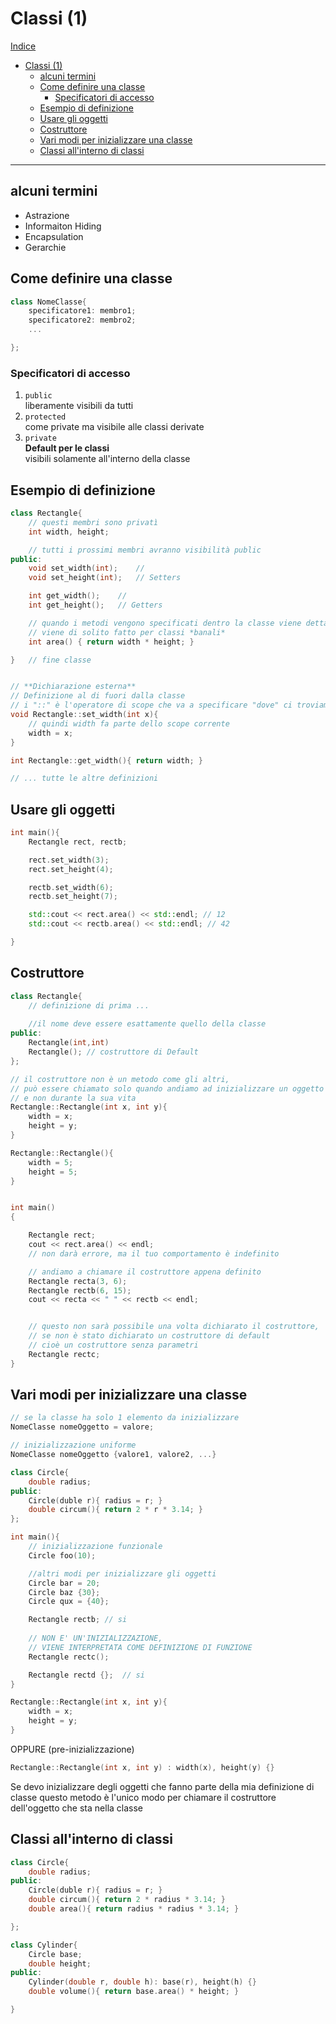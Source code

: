 # Classi (1)

 [Indice](../0_INDEX.md)

- [Classi (1)](#classi-1)
	- [alcuni termini](#alcuni-termini)
	- [Come definire una classe](#come-definire-una-classe)
		- [Specificatori di accesso](#specificatori-di-accesso)
	- [Esempio di definizione](#esempio-di-definizione)
	- [Usare gli oggetti](#usare-gli-oggetti)
	- [Costruttore](#costruttore)
	- [Vari modi per inizializzare una classe](#vari-modi-per-inizializzare-una-classe)
	- [Classi all'interno di classi](#classi-allinterno-di-classi)

___

## alcuni termini

- Astrazione
- Informaiton Hiding
- Encapsulation
- Gerarchie

## Come definire una classe

```cpp
class NomeClasse{
	specificatore1: membro1; 
	specificatore2: membro2;
	...

};
```

### Specificatori di accesso

1. `public`  
   liberamente visibili da tutti
2. `protected`  
   come private ma visibile alle classi derivate
3. `private`  
	**Default per le classi**  
   visibili solamente all'interno della classe  

## Esempio di definizione

```cpp
class Rectangle{
	// questi membri sono privatì
	int width, height;

	// tutti i prossimi membri avranno visibilità public
public:
	void set_width(int);	//
	void set_height(int);	// Setters

	int get_width();	//
	int get_height();	// Getters

	// quando i metodi vengono specificati dentro la classe viene detta dichiarazione **inline** 
	// viene di solito fatto per classi *banali* 
	int area() { return width * height; }

}	// fine classe


// **Dichiarazione esterna**
// Definizione al di fuori dalla classe
// i "::" è l'operatore di scope che va a specificare "dove" ci troviamo
void Rectangle::set_width(int x){
	// quindi width fa parte dello scope corrente
	width = x;
}

int Rectangle::get_width(){ return width; }

// ... tutte le altre definizioni
```

## Usare gli oggetti

```cpp
int main(){
	Rectangle rect, rectb;

	rect.set_width(3);
	rect.set_height(4);

	rectb.set_width(6);
	rectb.set_height(7);

	std::cout << rect.area() << std::endl; // 12
	std::cout << rectb.area() << std::endl; // 42

}
```

## Costruttore

```cpp
class Rectangle{
	// definizione di prima ...
	
	//il nome deve essere esattamente quello della classe
public:
	Rectangle(int,int)
	Rectangle(); // costruttore di Default
};

// il costruttore non è un metodo come gli altri, 
// può essere chiamato solo quando andiamo ad inizializzare un oggetto
// e non durante la sua vita
Rectangle::Rectangle(int x, int y){
	width = x;
	height = y;
}

Rectangle::Rectangle(){
	width = 5;
	height = 5;
}


int main()
{

	Rectangle rect;
	cout << rect.area() << endl; 
	// non darà errore, ma il tuo comportamento è indefinito

	// andiamo a chiamare il costruttore appena definito 
	Rectangle recta(3, 6);
	Rectangle rectb(6, 15);
	cout << recta << " " << rectb << endl;


	// questo non sarà possibile una volta dichiarato il costruttore, 
	// se non è stato dichiarato un costruttore di default
	// cioè un costruttore senza parametri
	Rectangle rectc; 
}
```

## Vari modi per inizializzare una classe

```cpp
// se la classe ha solo 1 elemento da inizializzare
NomeClasse nomeOggetto = valore; 

// inizializzazione uniforme
NomeClasse nomeOggetto {valore1, valore2, ...}

class Circle{
	double radius;
public:
	Circle(duble r){ radius = r; }
	double circum(){ return 2 * r * 3.14; }
};

int main(){
	// inizializzazione funzionale
	Circle foo(10); 

	//altri modi per inizializzare gli oggetti
	Circle bar = 20;
	Circle baz {30};
	Circle qux = {40};

	Rectangle rectb; // si
	
	// NON E' UN'INIZIALIZZAZIONE, 
	// VIENE INTERPRETATA COME DEFINIZIONE DI FUNZIONE 
	Rectangle rectc(); 

	Rectangle rectd {};  // si
}

```

```cpp
Rectangle::Rectangle(int x, int y){
	width = x;
	height = y;
}
```

OPPURE (pre-inizializzazione)

```cpp
Rectangle::Rectangle(int x, int y) : width(x), height(y) {}
```

Se devo inizializzare degli oggetti che fanno parte della mia definizione di classe questo metodo è l'unico modo per chiamare il costruttore dell'oggetto che sta nella classe

## Classi all'interno di classi

```cpp
class Circle{
	double radius;
public:
	Circle(duble r){ radius = r; }
	double circum(){ return 2 * radius * 3.14; }
	double area(){ return radius * radius * 3.14; }

};

class Cylinder{
	Circle base;
	double height;
public:
	Cylinder(double r, double h): base(r), height(h) {}
	double volume(){ return base.area() * height; }

}
```
